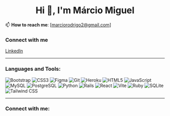 
<h1 align="center">Hi 👋, I'm Márcio Miguel</h1>

📫 **How to reach me**: [marciorodrigo2@gmail.com]

### Connect with me
[LinkedIn]([https://www.linkedin.com](https://github.com/MarcioMiguel22)/) 

---

### Languages and Tools:

![Bootstrap](https://img.shields.io/badge/Bootstrap-%23563D7C.svg?style=flat-square&logo=bootstrap&logoColor=white)
![CSS3](https://img.shields.io/badge/CSS3-%231572B6.svg?style=flat-square&logo=css3&logoColor=white)
![Figma](https://img.shields.io/badge/Figma-%23F24E1E.svg?style=flat-square&logo=figma&logoColor=white)
![Git](https://img.shields.io/badge/Git-%23F05032.svg?style=flat-square&logo=git&logoColor=white)
![Heroku](https://img.shields.io/badge/Heroku-%23430098.svg?style=flat-square&logo=heroku&logoColor=white)
![HTML5](https://img.shields.io/badge/HTML5-%23E34F26.svg?style=flat-square&logo=html5&logoColor=white)
![JavaScript](https://img.shields.io/badge/JavaScript-%23F7DF1E.svg?style=flat-square&logo=javascript&logoColor=black)
![MySQL](https://img.shields.io/badge/MySQL-%234479A1.svg?style=flat-square&logo=mysql&logoColor=white)
![PostgreSQL](https://img.shields.io/badge/PostgreSQL-%23336791.svg?style=flat-square&logo=postgresql&logoColor=white)
![Python](https://img.shields.io/badge/Python-%233776AB.svg?style=flat-square&logo=python&logoColor=white)
![Rails](https://img.shields.io/badge/Rails-%23CC0000.svg?style=flat-square&logo=ruby-on-rails&logoColor=white)
![React](https://img.shields.io/badge/React-%2361DAFB.svg?style=flat-square&logo=react&logoColor=black)
![Vite](https://img.shields.io/badge/Vite-%23646CFF.svg?style=flat-square&logo=vite&logoColor=white)
![Ruby](https://img.shields.io/badge/Ruby-%23CC342D.svg?style=flat-square&logo=ruby&logoColor=white)
![SQLite](https://img.shields.io/badge/SQLite-%23003B57.svg?style=flat-square&logo=sqlite&logoColor=white)
![Tailwind CSS](https://img.shields.io/badge/Tailwind%20CSS-%2338B2AC.svg?style=flat-square&logo=tailwind-css&logoColor=white)

---




<h3 align="left">Connect with me:</h3>
<p align="left">

</p>


